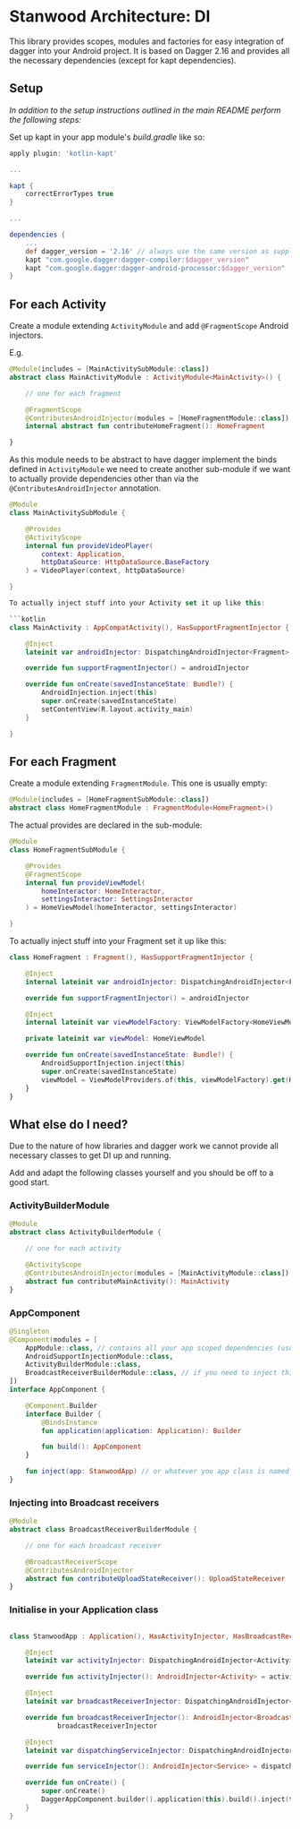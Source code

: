 # Stanwood Architecture: DI

This library provides scopes, modules and factories for easy integration of dagger into your Android project.
It is based on Dagger 2.16 and provides all the necessary dependencies (except for kapt dependencies).

## Setup

_In addition to the setup instructions outlined in the main README perform the following steps:_

Set up kapt in your app module's _build.gradle_ like so:

```groovy
apply plugin: 'kotlin-kapt'

...

kapt {
    correctErrorTypes true
}

...

dependencies {
    ...
    def dagger_version = '2.16' // always use the same version as supplied by this library!
    kapt "com.google.dagger:dagger-compiler:$dagger_version"
    kapt "com.google.dagger:dagger-android-processor:$dagger_version"
}
```

## For each Activity

Create a module extending `ActivityModule` and add `@FragmentScope` Android injectors.

E.g.

```kotlin
@Module(includes = [MainActivitySubModule::class])
abstract class MainActivityModule : ActivityModule<MainActivity>() {

    // one for each fragment

    @FragmentScope
    @ContributesAndroidInjector(modules = [HomeFragmentModule::class])
    internal abstract fun contributeHomeFragment(): HomeFragment

}
```

As this module needs to be abstract to have dagger implement the binds defined in `ActivityModule` we need to create
another sub-module if we want to actually provide dependencies other than via the `@ContributesAndroidInjector`
annotation.

```kotlin
@Module
class MainActivitySubModule {

    @Provides
    @ActivityScope
    internal fun provideVideoPlayer(
        context: Application,
        httpDataSource: HttpDataSource.BaseFactory
    ) = VideoPlayer(context, httpDataSource)

}

To actually inject stuff into your Activity set it up like this:

```kotlin
class MainActivity : AppCompatActivity(), HasSupportFragmentInjector {

    @Inject
    lateinit var androidInjector: DispatchingAndroidInjector<Fragment>

    override fun supportFragmentInjector() = androidInjector

    override fun onCreate(savedInstanceState: Bundle?) {
        AndroidInjection.inject(this)
        super.onCreate(savedInstanceState)
        setContentView(R.layout.activity_main)
    }

}
```

## For each Fragment

Create a module extending `FragmentModule`. This one is usually empty:

```kotlin
@Module(includes = [HomeFragmentSubModule::class])
abstract class HomeFragmentModule : FragmentModule<HomeFragment>()
```

The actual provides are declared in the sub-module:

```kotlin
@Module
class HomeFragmentSubModule {

    @Provides
    @FragmentScope
    internal fun provideViewModel(
        homeInteractor: HomeInteractor,
        settingsInteractor: SettingsInteractor
    ) = HomeViewModel(homeInteractor, settingsInteractor)

}
```

To actually inject stuff into your Fragment set it up like this:

```kotlin
class HomeFragment : Fragment(), HasSupportFragmentInjector {

    @Inject
    internal lateinit var androidInjector: DispatchingAndroidInjector<Fragment>

    override fun supportFragmentInjector() = androidInjector

    @Inject
    internal lateinit var viewModelFactory: ViewModelFactory<HomeViewModel> // optional if you use Android ViewModels

    private lateinit var viewModel: HomeViewModel

    override fun onCreate(savedInstanceState: Bundle?) {
        AndroidSupportInjection.inject(this)
        super.onCreate(savedInstanceState)
        viewModel = ViewModelProviders.of(this, viewModelFactory).get(HomeViewModel::class.java)
    }
}
```

## What else do I need?

Due to the nature of how libraries and dagger work we cannot provide all necessary classes to get DI up and running.

Add and adapt the following classes yourself and you should be off to a good start.

### ActivityBuilderModule

```kotlin
@Module
abstract class ActivityBuilderModule {

    // one for each activity

    @ActivityScope
    @ContributesAndroidInjector(modules = [MainActivityModule::class])
    abstract fun contributeMainActivity(): MainActivity
}
```

### AppComponent

```kotlin
@Singleton
@Component(modules = [
    AppModule::class, // contains all your app scoped dependencies (usually Singletons)
    AndroidSupportInjectionModule::class,
    ActivityBuilderModule::class,
    BroadcastReceiverBuilderModule::class, // if you need to inject things into broadcast receivers (see sample below)
])
interface AppComponent {

    @Component.Builder
    interface Builder {
        @BindsInstance
        fun application(application: Application): Builder

        fun build(): AppComponent
    }

    fun inject(app: StanwoodApp) // or whatever you app class is named
}
```

### Injecting into Broadcast receivers

```kotlin
@Module
abstract class BroadcastReceiverBuilderModule {

    // one for each broadcast receiver

    @BroadcastReceiverScope
    @ContributesAndroidInjector
    abstract fun contributeUploadStateReceiver(): UploadStateReceiver
}
```

### Initialise in your Application class

```kotlin

class StanwoodApp : Application(), HasActivityInjector, HasBroadcastReceiverInjector, HasServiceInjector {

    @Inject
    lateinit var activityInjector: DispatchingAndroidInjector<Activity>

    override fun activityInjector(): AndroidInjector<Activity> = activityInjector

    @Inject
    lateinit var broadcastReceiverInjector: DispatchingAndroidInjector<BroadcastReceiver>

    override fun broadcastReceiverInjector(): AndroidInjector<BroadcastReceiver> =
            broadcastReceiverInjector

    @Inject
    lateinit var dispatchingServiceInjector: DispatchingAndroidInjector<Service>

    override fun serviceInjector(): AndroidInjector<Service> = dispatchingServiceInjector

    override fun onCreate() {
        super.onCreate()
        DaggerAppComponent.builder().application(this).build().inject(this)
    }
}

```